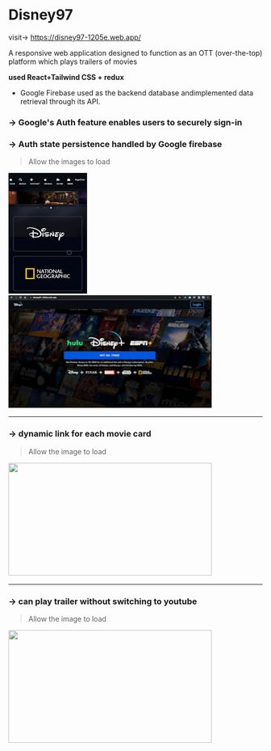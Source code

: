 # Disney97

visit-> https://disney97-1205e.web.app/

A responsive web application designed to function as an OTT (over-the-top) platform which plays trailers of movies

**used React+Tailwind CSS + redux**

- Google Firebase used as the backend database andimplemented data retrieval through its API.

### →  Google's Auth feature enables users to securely sign-in
### →  Auth state persistence handled by Google firebase
> Allow the images to load


<span>  <img src="https://github.com/MNaushad97/Disney97/blob/main/src/features/DisneyMobileHome.gif" width="156" height="239.28" />  </span>
<img src="https://github.com/MNaushad97/Disney97/blob/main/src/features/DisneySignIn.gif" width="403" height="223" />






-----------------------------------------------------------------------------------------------------------------------------------------------------------

### →  dynamic link for each movie card

> Allow the image to load

<img src="https://github.com/MNaushad97/Disney97/blob/main/src/features/DisneyDynamicLink.gif" width="403" height="223" />

-----------------------------------------------------------------------------------------------------------------------------------------------------------

### →  can play trailer without switching to youtube

> Allow the image to load

<img src="https://github.com/MNaushad97/Disney97/blob/main/src/features/disneyWebTailer.gif" width="403" height="223" />




